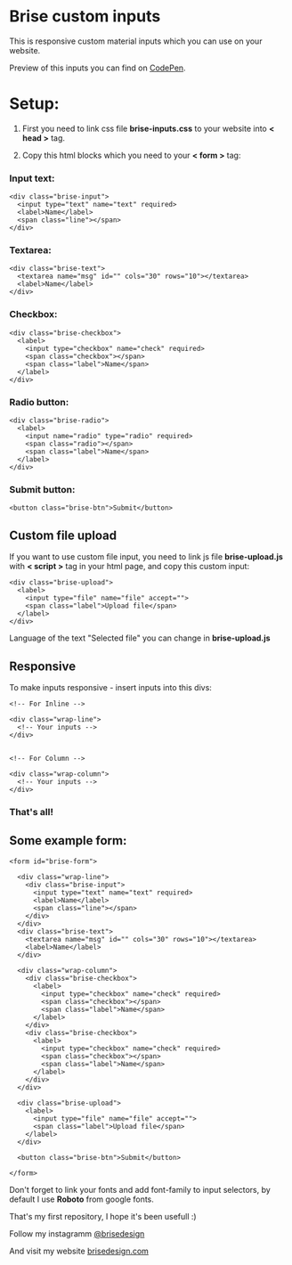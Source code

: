 # Brise custom inputs
This is responsive custom material inputs which you can use on your website. 

Preview of this inputs you can find on [CodePen](https://codepen.io/vladbrise/pen/jKVOVE).

# Setup:

1. First you need to link css file **brise-inputs.css** to your website into **< head >** tag.

2. Copy this html blocks which you need to your **< form >** tag:

### Input text:

    <div class="brise-input">
      <input type="text" name="text" required>
      <label>Name</label>
      <span class="line"></span>
    </div>
    
### Textarea:

    <div class="brise-text">
      <textarea name="msg" id="" cols="30" rows="10"></textarea>
      <label>Name</label>
    </div>
    
### Checkbox:

    <div class="brise-checkbox">
      <label>
        <input type="checkbox" name="check" required>
        <span class="checkbox"></span>
        <span class="label">Name</span>
      </label>
    </div>
    
### Radio button:

    <div class="brise-radio">
      <label>
        <input name="radio" type="radio" required>
        <span class="radio"></span>
        <span class="label">Name</span>
      </label>
    </div>
    
### Submit button:

    <button class="brise-btn">Submit</button>
    
## Custom file upload
If you want to use custom file input, you need to link js file **brise-upload.js** with **< script >** tag in your html page, and copy this custom input:

    <div class="brise-upload">
      <label>
        <input type="file" name="file" accept="">
        <span class="label">Upload file</span>
      </label>
    </div>
    
Language of the text "Selected file" you can change in **brise-upload.js**

## Responsive
To make inputs responsive - insert inputs into this divs:

    <!-- For Inline -->
    
    <div class="wrap-line">
      <!-- Your inputs -->
    </div>
    
    
    <!-- For Column -->
    
    <div class="wrap-column">
      <!-- Your inputs -->
    </div>

### That's all! 

## Some example form:

    <form id="brise-form">
    
      <div class="wrap-line">
        <div class="brise-input">
          <input type="text" name="text" required>
          <label>Name</label>
          <span class="line"></span>
        </div>
      </div>
      <div class="brise-text">
        <textarea name="msg" id="" cols="30" rows="10"></textarea>
        <label>Name</label>
      </div>
      
      <div class="wrap-column">
        <div class="brise-checkbox">
          <label>
            <input type="checkbox" name="check" required>
            <span class="checkbox"></span>
            <span class="label">Name</span>
          </label>
        </div>
        <div class="brise-checkbox">
          <label>
            <input type="checkbox" name="check" required>
            <span class="checkbox"></span>
            <span class="label">Name</span>
          </label>
        </div>
      </div>
      
      <div class="brise-upload">
        <label>
          <input type="file" name="file" accept="">
          <span class="label">Upload file</span>
        </label>
      </div>
      
      <button class="brise-btn">Submit</button>
      
    </form>



Don't forget to link your fonts and add font-family to input selectors, by default I use **Roboto** from google fonts.

That's my first repository, I hope it's been usefull :)

Follow my instagramm [@brisedesign](https://www.instagram.com/brisedesign/)

And visit my website [brisedesign.com](https://brisedesign.com)
